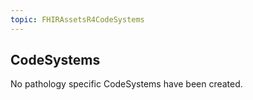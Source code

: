 ```yaml
---
topic: FHIRAssetsR4CodeSystems
---
```

## CodeSystems
No pathology specific CodeSystems have been created.